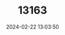 ---
title: "13163"
category: "Meriones hurrianae"
draft: false
date: 2024-02-22 13:03:50
languages:
  English: ["Indian Desert Jird", "Indian Desert Gerbil"]
---